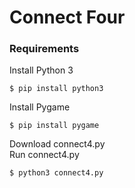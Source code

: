 # Connect Four

### Requirements
Install Python 3
```
$ pip install python3
```
Install Pygame
```
$ pip install pygame
```
Download connect4.py <br>
Run connect4.py
```
$ python3 connect4.py
```

